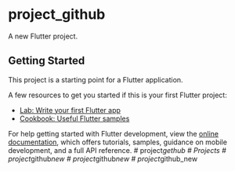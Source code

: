 # project_github

A new Flutter project.

## Getting Started

This project is a starting point for a Flutter application.

A few resources to get you started if this is your first Flutter project:

- [Lab: Write your first Flutter app](https://docs.flutter.dev/get-started/codelab)
- [Cookbook: Useful Flutter samples](https://docs.flutter.dev/cookbook)

For help getting started with Flutter development, view the
[online documentation](https://docs.flutter.dev/), which offers tutorials,
samples, guidance on mobile development, and a full API reference.
#   p r o j e c t _ g e t h u b  
 #   P r o j e c t s  
 #   p r o j e c t _ g i t h u b _ n e w  
 #   p r o j e c t _ g i t h u b _ n e w  
 #   p r o j e c t _ g i t h u b _ n e w  
 